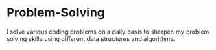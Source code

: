# Problem-Solving
I solve various coding problems on a daily basis to sharpen my problem solving skills using different data structures and algorithms.
